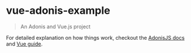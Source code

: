 # vue-adonis-example

> An Adonis and Vue.js project

For detailed explanation on how things work, checkout the [AdonisJS docs](http://adonisjs.com/docs/) and [Vue guide](http://vuejs.org/guide/).
